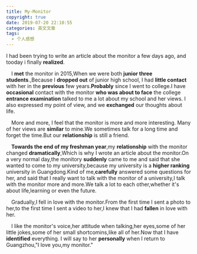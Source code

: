 ```yaml
---
title: My-Monitor
copyright: true
date: 2019-07-20 22:10:55
categories: 英文文章
tags:
  - 个人感想
---
```


I had been trying to write an article about the monitor a few days ago, and tooday i finally __realized__.

<!--more-->

&emsp;I __met__ the monitor in 2015,When we were both __junior three students__.,Because I __dropped out__ of junior high school, I had __little contact__ with her in the __previous__ few years.__Probably__ since I went to college.I have __occasional__ contact with the monitor __who was about to face__ the college __entrance examination__ talked to me a lot about my school and her views. I also expressed my point of view, and we __exchanged__ our thoughts about life.

&emsp;More and more, I feel that the monitor is more and more interesting. Many of her views are __similar__ to mine.We sometimes talk for a long time and forget the time.But our __relationship__ is still a friend.

&emsp;__Towards the end of my freshman year__,my __relationship__ with the monitor changed __dramatically__,Which is why I wrote an article about the monitor.On a very normal day,the monitory __suddenly__ came to me and said that she wanted to come to my university,because my university is a __higher ranking__ university in Guangdong.Kind of me,__carefully__ answered some questions for her, and said that I really want to talk with the monitor of a university,I talk with the monitor more and more.We talk a lot to each other,whether it's about life,learning or even the future.

&emsp;Gradually,I fell in love with the monitor.From the first time I sent a photo to her,to the first time I sent a video to her,I knew that I had __fallen__ in love with her.

&emsp;I like the monitor's voice,her attitude when talking,her eyes,some of her little jokes,some of her small shortcomins,like all of her.Now that I have __identified__ everything. I will say to her __personally__ when I return to Guangzhou,"I love you,my monitor."
